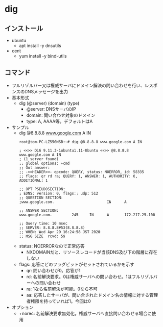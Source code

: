 # dig

## インストール

* ubuntu
  * apt install -y dnsutils
* cent
  * yum install -y bind-utils

## コマンド

* フルリゾルバー又は権威サーバにドメイン解決の問い合わせを行い、レスポンスのDNSメッセージを出力
* 基本形式
  * dig (@server) (domain) (type)
    * @server: DNSサーバのIP
    * domain: 問い合わせ対象のドメイン
    * type: A, AAAA等。デフォルトはA
* サンプル
  * dig @8.8.8.8 www.google.com A IN
    ```
    root@tom-PC-LZ550NSB:~# dig @8.8.8.8 www.google.com A IN

    ; <<>> DiG 9.11.3-1ubuntu1.11-Ubuntu <<>> @8.8.8.8 www.google.com A IN
    ; (1 server found)
    ;; global options: +cmd
    ;; Got answer:
    ;; ->>HEADER<<- opcode: QUERY, status: NOERROR, id: 58335
    ;; flags: qr rd ra; QUERY: 1, ANSWER: 1, AUTHORITY: 0, ADDITIONAL: 1

    ;; OPT PSEUDOSECTION:
    ; EDNS: version: 0, flags:; udp: 512
    ;; QUESTION SECTION:
    ;www.google.com.                        IN      A

    ;; ANSWER SECTION:
    www.google.com.         245     IN      A       172.217.25.100

    ;; Query time: 10 msec
    ;; SERVER: 8.8.8.8#53(8.8.8.8)
    ;; WHEN: Wed Apr 29 16:24:58 JST 2020
    ;; MSG SIZE  rcvd: 59
    ```
  * status: NOERRORなので正常応答
    * NXDOMAINだと、リソースレコードが当該DNS及び下の階層に存在しない
  * flags: 応答にどのフラグビットがセットされているかを示す
    * qr: 問い合わせが0。応答が1
    * rd: 名前解決要求。0は権威サーバへの問い合わせ。1はフルリゾルバーへの問い合わせ
    * ra: 1なら名前解決が可能。0なら不可
    * aa: 応答したサーバが、問い合されたドメイン名の情報に対する管理者権限を持っていれば1。今回は0
* オプション
  * +norec: 名前解決要求無効化。権威サーバへ直接問い合わせる場合に使用

